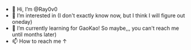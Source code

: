 - 👋 Hi, I’m @Ray0v0
- 👀 I’m interested in (I don't exactly know now, but I think I will figure out oneday)
- 🌱 I’m currently learning for GaoKao! So maybe,,, you can't reach me until months later)
- 📫 How to reach me ↑

<!---
Ray0v0/Ray0v0 is a ✨ special ✨ repository because its `README.md` (this file) appears on your GitHub profile.
You can click the Preview link to take a look at your changes.
--->
